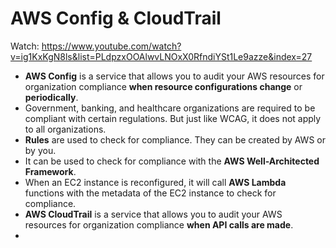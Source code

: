 # AWS Config & CloudTrail

Watch: https://www.youtube.com/watch?v=ig1KxKgN8ls&list=PLdpzxOOAlwvLNOxX0RfndiYSt1Le9azze&index=27

- **AWS Config** is a service that allows you to audit your AWS resources for organization compliance **when resource configurations change** or **periodically**.
- Government, banking, and healthcare organizations are required to be compliant with certain regulations. But just like WCAG, it does not apply to all organizations.
- **Rules** are used to check for compliance. They can be created by AWS or by you.
- It can be used to check for compliance with the **AWS Well-Architected Framework**.
- When an EC2 instance is reconfigured, it will call **AWS Lambda** functions with the metadata of the EC2 instance to check for compliance.
- **AWS CloudTrail** is a service that allows you to audit your AWS resources for organization compliance **when API calls are made**.
- 
